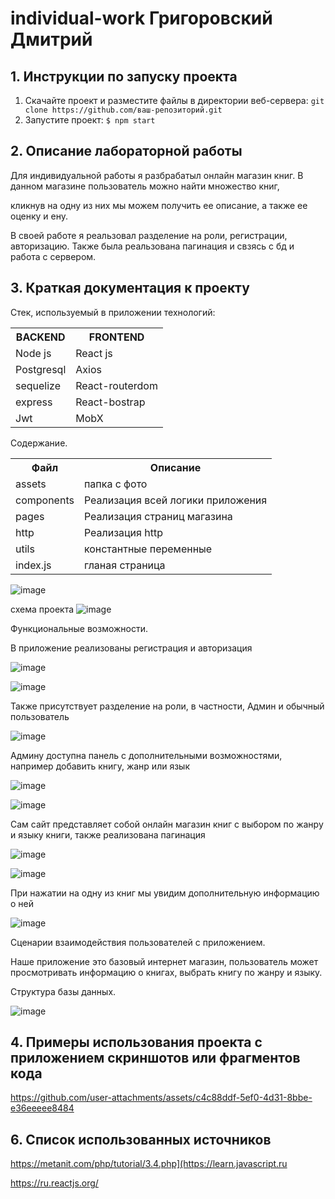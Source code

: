 # individual-work Григоровский Дмитрий
## 1. Инструкции по запуску проекта
1. Скачайте проект и разместите файлы в директории веб-сервера:
`git clone https://github.com/ваш-репозиторий.git`
2. Запустите проект:
   `$ npm start`

   
## 2. Описание лабораторной работы   

Для индивидуальной работы я разбрабатыл онлайн магазин книг. В данном магазине пользователь можно найти множество книг,

кликнув на одну из них мы можем получить ее описание, а также ее оценку и ену.

В своей работе я реальзовал разделение на роли, регистрации, авторизацию. Также была реальзована пагинация и свзясь с бд и работа с сервером.   

## 3. Краткая документация к проекту 

Стек, используемый в приложении технологий:
<table>
    <tr>
        <th>BACKEND</th>
        <th>FRONTEND</th>
    </tr>
    <tr>
        <td>Node js</td>
        <td>React js</td>
    </tr>
    <tr>
       <td>Postgresql</td>
      <td>Axios</td>
    </tr>
     <tr>
          <td>sequelize</td>
      <td> React-routerdom  </td>
    </tr>
   <tr>
          <td>express</td>
      <td>React-bostrap</td>
    </tr>
  <tr>
        <td>Jwt</td>
        <td> MobX </td>
    </tr>
</table>
   

Содержание.

<table>
    <tr>
        <th>Файл</th>
        <th>Описание</th>
    </tr>
    <tr>
        <td>assets</td>
        <td>папка с фото</td>
    </tr>
    <tr>
       <td>components</td>
      <td>Реализация всей логики приложения</td>
    </tr>
     <tr>
          <td>pages</td>
      <td>Реализация страниц магазина </td>
    </tr>
   <tr>
          <td>http</td>
      <td>Реализация http</td>
    </tr>
  <tr>
        <td>utils</td>
        <td>константные переменные </td>
    </tr>
  <tr>
        <td>index.js</td>
        <td>гланая страница</td>
    </tr>
</table>

![image](https://github.com/user-attachments/assets/283c2514-819e-4636-9e37-4620a76043b2)

схема проекта
![image](https://github.com/user-attachments/assets/665a268f-10b3-4ef9-82c3-dfa095f567a6)

Функциональные возможности.

В приложение реализованы регистрация и авторизация

![image](https://github.com/user-attachments/assets/2b57b05b-ead3-4b57-83a9-7fe32ffe4a40)

![image](https://github.com/user-attachments/assets/5b4e67aa-5195-4405-8357-363133b4b378)

Также присутствует разделение на роли, в частности, Админ и обычный пользователь

![image](https://github.com/user-attachments/assets/d7b40e70-d4b4-46e3-9f39-8fb0af914080)

Админу доступна панель с дополнительными возможностями, например добавить книгу, жанр или язык

![image](https://github.com/user-attachments/assets/45d785e6-ba9b-485f-bd1b-34962c0ef235)

![image](https://github.com/user-attachments/assets/8c55f604-fb30-407f-b877-c8389bedda60)

Сам сайт представляет собой онлайн магазин книг с выбором по жанру и языку книги, также реализована пагинация  

![image](https://github.com/user-attachments/assets/fbd2922c-e8c2-4936-aa4a-b30aece44f29)

![image](https://github.com/user-attachments/assets/c6de746b-594c-4887-8e17-bf3e9d406366)

При нажатии на одну из книг мы увидим дополнительную информацию о ней 

![image](https://github.com/user-attachments/assets/bdcb5635-2c20-486a-94ee-b748469e4f98)

Сценарии взаимодействия пользователей с приложением.

Наше приложение это базовый интернет магазин, пользователь может просмотривать информацию о книгах, выбрать книгу по жанру и языку.

Структура базы данных.

![image](https://github.com/user-attachments/assets/f768efcc-b363-42f5-8300-9bb6aff0da91)



## 4. Примеры использования проекта с приложением скриншотов или фрагментов кода





https://github.com/user-attachments/assets/c4c88ddf-5ef0-4d31-8bbe-e36eeeee8484



## 6. Список использованных источников

https://metanit.com/php/tutorial/3.4.php](https://learn.javascript.ru

https://ru.reactjs.org/






